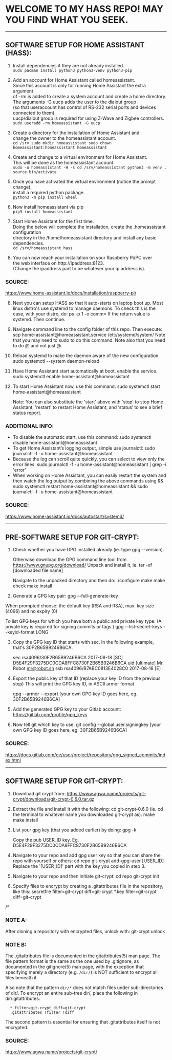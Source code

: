# WELCOME TO MY HASS REPO! MAY YOU FIND WHAT YOU SEEK.
----------------------------------------------------------------
## SOFTWARE SETUP FOR HOME ASSISTANT (HASS):
1. Install dependencies if they are not already installed.  
      `sudo pacman install python3 python3-venv python3-pip`

2. Add an account for Home Assistant called homeassistant.  
   Since this account is only for running Home Assistant the extra argument  
   of -rm is added to create a system account and create a home directory.  
   The arguments -G uucp adds the user to the dialout group  
   (so that useraccount has control of RS-232 serial ports and devices connected to them).  
   uucp/dialout group is required for using Z-Wave and Zigbee controllers.  
      `sudo useradd -rm homeassistant -G uucp`

3. Create a directory for the installation of Home Assistant and  
   change the owner to the homeassistant account.  
      `cd /srv
      sudo mkdir homeassistant
      sudo chown homeassistant:homeassistant homeassistant`

4. Create and change to a virtual environment for Home Assistant.  
   This will be done as the homeassistant account.  
      `sudo -u homeassistant -H -s
      cd /srv/homeassistant
      python3 -m venv .
      source bin/activate`

5. Once you have activated the virtual environment (notice the prompt change),  
   install a required python package.  
      `python3 -m pip install wheel`

6. Now install homeassistant via pip  
      `pip3 install homeassistant`

7. Start Home Assistant for the first time.  
   Doing the below will complete the installation, create the .homeassistant configuration  
   directory in the /home/homeassistant directory and install any basic dependencies.  
      `cd /srv/homeassistant
      hass`

7. You can now reach your installation on your Raspberry Pi/PC over  
   the web interface on http://ipaddress:8123.  
   (Change the ipaddress part to be whatever your ip address is).

### SOURCE:  
https://www.home-assistant.io/docs/installation/raspberry-pi/

8. Next you can setup HASS so that it auto-starts on laptop boot up.
   Most linux distro's use systemd to manage daemons.
   To check this is the case, with your distro, do:
      ps -p 1 -o comm=
   If the return value is systemd. Then continue.

9. Navigate command line to the config folder of this repo. Then execute:
      scp home-assistant\@homeassistant.service /etc/systemd/system/
   Note that you may need to sudo to do this command.
   Note also that you need to do \@ and not just @.

10. Reload systemd to make the daemon aware of the new configuration
      sudo systemctl --system daemon-reload

11. Have Home Assistant start automatically at boot, enable the service.
      sudo systemctl enable home-assistant@homeassistant

12. To start Home Assistant now, use this command:
      sudo systemctl start home-assistant@homeassistant

    Note: You can also substitute the 'start' above with 'stop' to stop Home Assistant,
    'restart' to restart Home Assistant, and ‘status’ to see a brief status report.

### ADDITIONAL INFO:
- To disable the automatic start, use this command:
      sudo systemctl disable home-assistant@homeassistant
- To get Home Assistant’s logging output, simple use journalctl:
      sudo journalctl -f -u home-assistant@homeassistant
- Because the log can scroll quite quickly, you can select to view only the error lines:
      sudo journalctl -f -u home-assistant@homeassistant | grep -i 'error'
- When working on Home Assistant, you can easily restart the system and
  then watch the log output by combining the above commands using &&
      sudo systemctl restart home-assistant@homeassistant && sudo journalctl -f -u home-assistant@homeassistant

### SOURCE:  
https://www.home-assistant.io/docs/autostart/systemd/

------------------------------------------------------------------
## PRE-SOFTWARE SETUP FOR GIT-CRYPT:
1. Check whether you have GPG installed already (ie. type gpg --version).

   Otherwise download the GPG command line tool from https://www.gnupg.org/download/
   Unpack and install it, ie.
      tar -xf [downloaded file name]

   Navigate to the unpacked directory and then do:
      ./configure
      make
      make check
      make install

2. Generate a GPG key pair:
      gpg --full-generate-key

  When prompted choose:
   the default key (RSA and RSA),
   max. key size (4096)
   and no expiry (0)

  To list GPG keys for which you have both a public and private key type:
  (A private key is required for signing commits or tags.)
      gpg --list-secret-keys --keyid-format LONG

3. Copy the GPG key ID that starts with sec. In the following example, that's 30F2B65B9246B6CA.

      sec   rsa4096/30F2B65B9246B6CA 2017-08-18 [SC]
            D5E4F29F3275DC0CDA8FFC8730F2B65B9246B6CA
      uid                   [ultimate] Mr. Robot <mr@robot.sh>
      ssb   rsa4096/B7ABC0813E4028C0 2017-08-18 [E]

4. Export the public key of that ID (replace your key ID from the previous step)
   This will print the GPG key ID, in ASCII armor format.

      gpg --armor --export [your own GPG key ID goes here, eg. 30F2B65B9246B6CA]

5. Add the generated GPG key to your Gitlab account:
   https://gitlab.com/profile/gpg_keys

6. Now tell git which key to use.
      git config --global user.signingkey [your own GPG key ID goes here, eg. 30F2B65B9246B6CA]

### SOURCE:  
https://docs.gitlab.com/ee/user/project/repository/gpg_signed_commits/index.html

------------------------------------------------------------------
## SOFTWARE SETUP FOR GIT-CRYPT:
1. Download git crypt from:
   https://www.agwa.name/projects/git-crypt/downloads/git-crypt-0.6.0.tar.gz

2. Extract the file and install it with the following:
      cd git-crypt-0.6.0 (ie. cd the terminal to whatever name you downloaded git-crypt as).
      make
      make install

3. List your gpg key (that you added earlier) by doing:
      gpg -k

   Copy the pub USER_ID key. Eg. D5E4F29F3275DC0CDA8FFC8730F2B65B9246B6CA

4. Navigate to your repo and add gpg user key so that you can share the repo with yourself or others:
      cd repo
      git-crypt add-gpg-user [USER_ID]
   Replace the '[USER_ID]' part with the key you copied in step 3.

5. Navigate to your repo and then initiate git-crypt:
      cd repo
      git-crypt init

6. Specify files to encrypt by creating a .gitattributes file in the repository, like this:
      secretfile filter=git-crypt diff=git-crypt
      *.key filter=git-crypt diff=git-crypt

/*
### NOTE A:
After cloning a repository with encrypted files, unlock with:
      git-crypt unlock

### NOTE B:
The .gitattributes file is documented in the gitattributes(5) man page.
The file pattern format is the same as the one used by .gitignore,
as documented in the gitignore(5) man page, with the exception that
specifying merely a directory (e.g. `/dir/`) is NOT sufficient to
encrypt all files beneath it.

Also note that the pattern `dir/*` does not match files under
sub-directories of dir/.  To encrypt an entire sub-tree dir/, place the
following in dir/.gitattributes:

      * filter=git-crypt diff=git-crypt
      .gitattributes !filter !diff

The second pattern is essential for ensuring that .gitattributes itself
is not encrypted.

### SOURCE:
https://www.agwa.name/projects/git-crypt/
